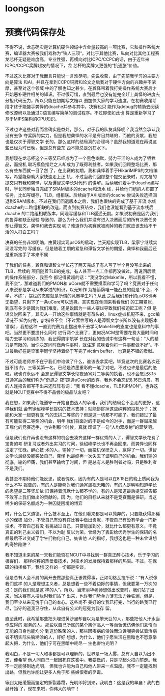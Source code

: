 # loongson
# 预赛代码保存处
不得不说，龙芯确实是计算机硬件领域中含金量较高的一项比赛，它和操作系统大赛，编译器大赛被我们戏称为“铁人三项“。对比于其他比赛，纵向对比其他工程赛龙芯杯无疑是难度高，专业性强，再横向对比ICPC/CCPC的话，由于近年来ICPC/CCPC奖牌超发的情况下，龙 芯杯的奖牌又更强的“抗通胀”价值。

不过这次比赛对于我而言只能说一言难尽吧，先说收获，由于先前我学习的主要方向是算法 和AI，并且在拿到CCPC铜牌和论文之后我对于硬件方向的兴趣并不浓厚，甚至对这个领域 中的了解也知之甚少。在龚怿带着我打完操作系统大赛后才开始恶补硬件相关的知识。不过很可惜，直到最后也没有能完全赶上龚怿的进度去分担代码压力，所以只能在初期写文档以 图加快大家的学习速度，在初赛收尾阶段才终于能接手龚怿的dcache并参与其中，决赛也只 能作为debug的辅助去阅读修改源码以及通过C语言编写简单的测试程序。不过即使如此也 算是重新学习了基于MIPS架构的CPU知识。
	
不过也许这些对我而言确实是益处，那么，对于我的队友龚怿呢？我当然会承认我没有去争 夺奖牌的实力，但是我想龚怿的水平是有目共睹的，而他的贡献，我想也是仅次于谭智文学 长的。那么这样的结局真的合理吗？虽然我知道现在再说这些已经为时已晚，但是总有些东 西不能总是沉在水下。

我想现在龙芯杯这个三等奖已经成为了一个黑色幽默，努力干活的人成为了牺牲品，而投机 取巧摸鱼摆烂之人却成为了既得利益者。如果我们回顾整场比赛，那么有些东西就一目了然 了，在比赛的初期，我和龚怿着手于HikariMIPS的文档编写，希望能帮助大家快速走上正 轨，不过当我们回顾整个提交记录时，对文档的提交只有我和龚怿，以及谭智文学长对代码 的讲解。后续我们着手于dcache编写时，学长同步独自完成了SRAM版本的dcache和流水 线，并给他们组的人布置了任务，比如写缓存，TLB，组相联。后续由于AXI版本的dcache 尝试失败选择回退到SRAM版本。不过在我们回退版本之后，我们也很快的完成了基于非流 水线dcache的二路组相联的改造，而直到初赛结束，我们也没能看到基于流水线后dcache 的二路组相联版本，同理写缓存和TLB遥遥无期。如果说初赛是因为我们的鲁莽和缺乏经验 导致的，那么为什么我们并没有进入决赛而后的所有决赛任务却让谭智文，龚怿和我去实现 呢？难道作为初赛就被刷掉的我们就应该去给不干活的人打白工吗？

决赛的任务非常明确，由黄超实现μsOS的启动，兰天翔实现TLB，梁家宇继续实现没写完的 写缓存。但是随着工期的紧急和谭智文学长的期望，龚怿和我最后还是重新接手了本来不属
 
于我们的任务，龚怿和谭智文学长花了两天完成了有人写了半个月没写出来的TLB，后续的 项目随着TLB的完成，有人甚至一点工作都再没做过。再说回后续的操作系统部分，我至今 都记得黄超的话：“我没学过Makefile，所以我看不懂，我不会“，那难道我们的PMON和 uCore就不需要摸索和学习了吗？竞赛对于任何人来说都是学习从未学过的知识，以无知作 为挡箭牌唯一能凸显的就是”不会，不学，不练“，摆烂的态度就是所谓的竞赛学生吗？从此 之后我们预计的μsOS也再无指望，只剩下了一条uCore可以选择。其实现在倒回来看看我们 的工期紧张，到底有多少是因为我们难度，还是说因为一些人摆烂导致我们被迫赶工呢？但 是话又说回来了，其实从一开始这些事情就是有苗头的，linux虚拟机配不来，gcc编译链不 知为何物，git指令不会（不过索性写的人是谭智文学长所以没有出现版本错误），我想这种 一直到完赛为止摆出来不去学习Makefile的态度也是意料中的事吧。当然更不要提什么同时 进行两个比赛了，更何况ACM是需要花费大量时间和精力去学习和训练的，我记得周宇航学 长在对我的告诫中有这样一句话：”人的精力是有限的，当你决定同时做两件事时，就注定 意味着你将一件事都做不好“。不过最后好在是梁家宇同学坚持着终于写完了victim buffer， 也算是不错的贡献。

不过可能老师并不在乎我们中谁做了什么，谁该去拿奖吧，毕竟这次的比赛名次还挺不错 的，三等奖第一名，已经是浓墨重彩的一笔了对吧，不过也许是最后的绝唱。我也许永远不 会忘记谭智文学长彻夜通宵对二等奖的执着，也不会忘记8.15日通宵后的我们称为“奇迹之 夜“跑通uCore的欣喜，我也不会忘记8.16日清晨，有的人连报告都写不出来还阵阵有词：”我 看不懂dcache，TLB和PMON“。也许这就是NCUT竞赛中不得不品尝的极品队友吧？

我在想，如果我们能遵守一开始自由选人的承诺，我们的结局会不会走的更好，这样我们就 会有徐绍峰学长提供的技术支持；就能排除掉这些纯粹的投机分子；就能和大家一起更有底 气的去拼二等奖的？但是这一切都不可能了。我们错过了最有可能获得二等奖的机会，明年 我们将面对的不是如今的对手，而是一群越来越正规化的竞赛选手，也许到那个时候，真就 印证了一句“人均双发射”的噩梦吧。

但是我们也许再也没有这样的机会去凑齐这样一群优秀的人了，谭智文学长花费了宝贵的考 研复习或者外出实习的时间，徐绍峰学长也不再会回来，而龚怿也同样注定了忙碌。醉心技 术的人，输掉了一切，而投机保研之人，赢得了一切。谭智文学长最终没能突破自己，龚怿 也最终再一次失去了证明自己的机会。我们输的彻底，输的坦荡，我们甚至输给了时间，但 是总有人是胜利者对吗，只是胜利者不是我们。

我甚至不期待他们能反思，或者愧疚，因为有的人是可以在8.15日的晚上质问我为什么不写 报告的，有的人是能够对我们通宵熟视无睹的，有的人是明明知道学长的愿望是二等奖却依 旧保持着沉默什么都不学的，有的人是知道最后提交报告都不敢写上我们做出的贡献的。因 为，他们的目标从来就不是竞赛而是保研。当这稀少的保研名额成为一种囚徒困境的博弈
 
时，什么仁义道德，什么技术至上，在他们看来都是可以抛弃的，只要能获得那稀少的保研 加分，不管自己有没有在比赛中做出贡献，不管自己有没有学会一门新技术，不管自己有没 有挑战过自己，只要能加到分，就比什么都更有意义。毕竟真正的利己主义者们，不以为耻 反以为荣。曾经为了表彰给优秀学生的保研的名额最后不过变成了学生们物化自己，妨害他 人的指标，我想这也是一种未曾设想的奇妙陷阱？

我不知道未来的某一天我们能否在NCUT中寻找到一群真正醉心技术，乐于学习的极客们， 那样纯粹的热爱着技术，对技术的发展保持着那样的热衷。不过，在保研的指挥棒下，我想 这样的一切都是空谈。

但是总有人会不屑的离开去做那些真正该做得事，正如切格瓦拉所说：“有人说像我们这样 的人是理想主义者，总是想着一些不着边际的事情，但我要第一万次的说：是的我们就是这 样的人”。所以，当宋丽华老师想做出改变时，我们站了出来，当决赛有人摆烂时我们站了 出来，也许我们势单力薄无法力挽狂澜，但是，我们至少从来无愧于自己的本心。这些尚不 美好的仗我已打完，当行的路我已行尽，当守的道我已守住，从此自有公义的冠冕为我存 留。

直至此时，我希望那些把头埋进黄沙里却自以为是擎天巨的人，那些把他人汗水当作应得的 服务的人，那些以自己所属的某个集体高人一等而骄傲仿佛他们怠惰而无能的自身也能均分 到这份殊荣的人，那些因疾病的侵蚀而泣诉嘲笑尝试着治病者不切实际头脑糊涂的人，好好 想想，为什么，他们宁愿生活在黑暗也不愿意举起火把，为什么，他们宁可在黑暗中耗尽一 生也害怕光明？

我明白，不是一切人和事都是可以理解的，世界是一场大雾，总有人自以为出不去，便希望 他人同自己一起困死在这雾中。我要做的，只是举起火把向前走。我不一定能够到达光明， 但我也许能为自己和他人带来一点温度。我不一定能找到出路，但我也许能让更多人免于那 些嫉恨者的歹毒。

等到太阳缓慢而坚定的撕裂暮霭，光明即将到来，我明白：这是我的早晨！我的白昼开始 了，现在来吧，你伟大的晌午！

